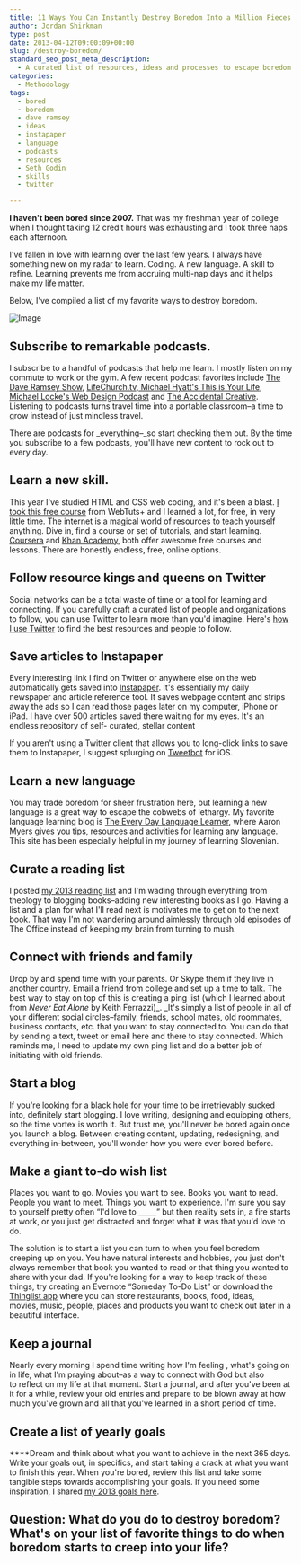 ```yaml
---
title: 11 Ways You Can Instantly Destroy Boredom Into a Million Pieces
author: Jordan Shirkman
type: post
date: 2013-04-12T09:00:09+00:00
slug: /destroy-boredom/
standard_seo_post_meta_description:
  - A curated list of resources, ideas and processes to escape boredom and learn more.
categories:
  - Methodology
tags:
  - bored
  - boredom
  - dave ramsey
  - ideas
  - instapaper
  - language
  - podcasts
  - resources
  - Seth Godin
  - skills
  - twitter

---
```

**I haven't been bored since 2007.** That was my freshman year of college when I thought taking 12 credit hours was exhausting and I took three naps each afternoon.

I've fallen in love with learning over the last few years. I always have something new on my radar to learn. Coding. A new language. A skill to refine. Learning prevents me from accruing multi-nap days and it helps make my life matter.

Below, I've compiled a list of my favorite ways to destroy boredom.

![Image](/images/destroy-boredom.jpeg) 

## **<!--more-->Subscribe to remarkable podcasts.**

I subscribe to a handful of podcasts that help me learn. I mostly listen on my commute to work or the gym. A few recent podcast favorites include [The Dave Ramsey Show](https://itunes.apple.com/podcast/the-dave-ramsey-show/id77001367?mt=2), [LifeChurch.tv](http://lifechurch.tv/),[ Michael Hyatt's This is Your Life](http://michaelhyatt.com/thisisyourlife), [Michael Locke's Web Design Podcast](https://itunes.apple.com/us/podcast/michael-locke-web-design-podcast/id606839468) and [The Accidental Creative](https://itunes.apple.com/us/podcast/the-accidental-creative/id93424211). Listening to podcasts turns travel time into a portable classroom&#8211;a time to grow instead of just mindless travel.

There are podcasts for _everything&#8211;_so start checking them out. By the time you subscribe to a few podcasts, you'll have new content to rock out to every day.

## **Learn a new skill.**

This year I've studied HTML and CSS web coding, and it's been a blast. [I took this free course](http://learncss.tutsplus.com) from WebTuts+ and I learned a lot, for free, in very little time. The internet is a magical world of resources to teach yourself anything. Dive in, find a course or set of tutorials, and start learning. [Coursera](https://www.coursera.org/) and [Khan Academy](https://www.khanacademy.org/), both offer awesome free courses and lessons. There are honestly endless, free, online options.

## **Follow resource kings and queens on Twitter**

Social networks can be a total waste of time or a tool for learning and connecting. If you carefully craft a curated list of people and organizations to follow, you can use Twitter to learn more than you'd imagine. Here's [how I use Twitter](https://jshirk.com/blog/getting-the-most-out-of-twitter/) to find the best resources and people to follow.

## **Save articles to Instapaper**

Every interesting link I find on Twitter or anywhere else on the web automatically gets saved into [Instapaper](http://instapaper.com). It's essentially my daily newspaper and article reference tool. It saves webpage content and strips away the ads so I can read those pages later on my computer, iPhone or iPad. I have over 500 articles saved there waiting for my eyes. It's an endless repository of self- curated, stellar content

If you aren't using a Twitter client that allows you to long-click links to save them to Instapaper, I suggest splurging on [Tweetbot](https://itunes.apple.com/us/app/tweetbot-for-twitter-iphone/id428851691?mt=8) for iOS.

## **Learn a new language**

You may trade boredom for sheer frustration here, but learning a new language is a great way to escape the cobwebs of lethargy. My favorite language learning blog is [The Every Day Language Learner](http://everydaylanguagelearner.com), where Aaron Myers gives you tips, resources and activities for learning any language. This site has been especially helpful in my journey of learning Slovenian.

## **Curate a reading list**

I posted [my 2013 reading list][13] and I'm wading through everything from theology to blogging books&#8211;adding new interesting books as I go. Having a list and a plan for what I'll read next is motivates me to get on to the next book. That way I'm not wandering around aimlessly through old episodes of The Office instead of keeping my brain from turning to mush.

## **Connect with friends and family**

Drop by and spend time with your parents. Or Skype them if they live in another country. Email a friend from college and set up a time to talk. The best way to stay on top of this is creating a ping list (which I learned about from _Never Eat Alone_ by Keith Ferrazzi)_. _It's simply a list of people in all of your different social circles&#8211;family, friends, school mates, old roommates, business contacts, etc. that you want to stay connected to. You can do that by sending a text, tweet or email here and there to stay connected. Which reminds me, I need to update my own ping list and do a better job of initiating with old friends.

## **Start a blog**

If you're looking for a black hole for your time to be irretrievably sucked into, definitely start blogging. I love writing, designing and equipping others, so the time vortex is worth it. But trust me, you'll never be bored again once you launch a blog. Between creating content, updating, redesigning, and everything in-between, you'll wonder how you were ever bored before.

## **Make a giant to-do wish list**

Places you want to go. Movies you want to see. Books you want to read. People you want to meet. Things you want to experience. I'm sure you say to yourself pretty often &#8220;I'd love to \_____&#8221; but then reality sets in, a fire starts at work, or you just get distracted and forget what it was that you'd love to do.

The solution is to start a list you can turn to when you feel boredom creeping up on you. You have natural interests and hobbies, you just don't always remember that book you wanted to read or that thing you wanted to share with your dad. If you're looking for a way to keep track of these things, try creating an Evernote &#8220;Someday To-Do List&#8221; or download the [Thinglist app](https://itunes.apple.com/gb/app/id603334069?mt=8) where you can store restaurants, books, food, ideas, movies, music, people, places and products you want to check out later in a beautiful interface.

## **Keep a journal**

Nearly every morning I spend time writing how I'm feeling , what's going on in life, what I'm praying about&#8211;as a way to connect with God but also to reflect on my life at that moment. Start a journal, and after you've been at it for a while, review your old entries and prepare to be blown away at how much you've grown and all that you've learned in a short period of time.

## **Create a list of yearly goals**

****Dream and think about what you want to achieve in the next 365 days. Write your goals out, in specifics, and start taking a crack at what you want to finish this year. When you're bored, review this list and take some tangible steps towards accomplishing your goals. If you need some inspiration, I shared [my 2013 goals here][15].

## **Question: What do you do to destroy boredom? What's on your list of favorite things to do when boredom starts to creep into your life?**

 [13]: jshirk.com/blog/2013-reading-list/
 [15]: jshirk.com/blog/2013-goals/
